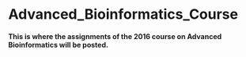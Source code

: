 # Advanced_Bioinformatics_Course

#### This is where the assignments of the 2016 course on Advanced Bioinformatics will be posted.
